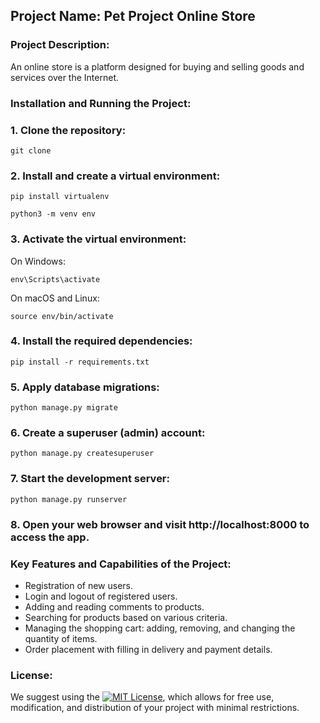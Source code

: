 ## Project Name: Pet Project Online Store

### Project Description:
An online store is a platform designed for buying and selling goods and services over the Internet. 

### Installation and Running the Project:
### 1. Clone the repository:

`git clone`


### 2. Install and create a virtual environment:

`pip install virtualenv`

`python3 -m venv env`

### 3. Activate the virtual environment:

On Windows:

`env\Scripts\activate`

On macOS and Linux:

`source env/bin/activate`

### 4. Install the required dependencies:

`pip install -r requirements.txt`

### 5. Apply database migrations:

`python manage.py migrate`

### 6. Create a superuser (admin) account:

`python manage.py createsuperuser`

### 7. Start the development server:

`python manage.py runserver`

### 8. Open your web browser and visit http://localhost:8000 to access the app. 



### Key Features and Capabilities of the Project:
- Registration of new users.
- Login and logout of registered users.
- Adding and reading comments to products.
- Searching for products based on various criteria.
- Managing the shopping cart: adding, removing, and changing the quantity of items.
- Order placement with filling in delivery and payment details.

### License:
We suggest using the [![MIT License](https://img.shields.io/badge/License-MIT-green.svg)](https://choosealicense.com/licenses/mit/), which allows for free use, modification, and distribution of your project with minimal restrictions.
